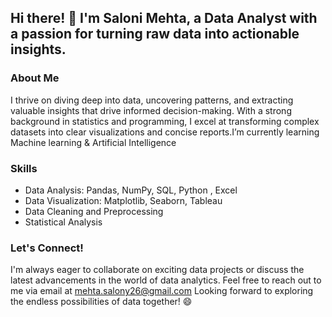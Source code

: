 
## Hi there! 👋 I'm Saloni Mehta, a Data Analyst with a passion for turning raw data into actionable insights.

### About Me
I thrive on diving deep into data, uncovering patterns, and extracting valuable insights that drive informed decision-making. With a strong background in statistics and programming, I excel at transforming complex datasets into clear visualizations and concise reports.I’m currently learning Machine learning & Artificial Intelligence



### Skills
- Data Analysis: Pandas, NumPy, SQL, Python , Excel
- Data Visualization: Matplotlib, Seaborn, Tableau
- Data Cleaning and Preprocessing
- Statistical Analysis 

### Let's Connect!
I'm always eager to collaborate on exciting data projects or discuss the latest advancements in the world of data analytics. Feel free to reach out to me via email at mehta.salony26@gmail.com
Looking forward to exploring the endless possibilities of data together! 😄


